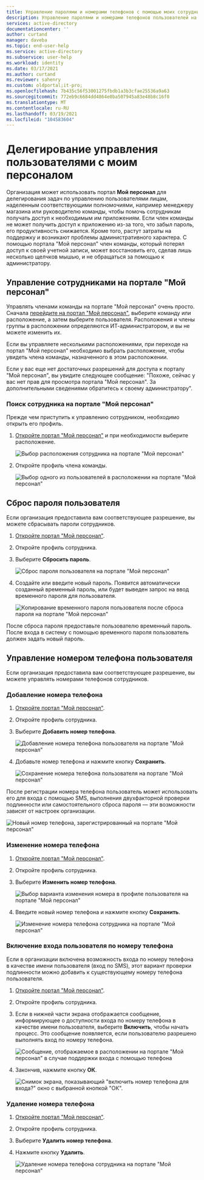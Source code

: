 ```yaml
---
title: Управление паролями и номерами телефонов с помощью моих сотрудников в Azure AD | Документация Майкрософт
description: Управление паролями и номерами телефонов пользователей на портале "Мой персонал"
services: active-directory
documentationcenter: ''
author: curtand
manager: daveba
ms.topic: end-user-help
ms.service: active-directory
ms.subservice: user-help
ms.workload: identity
ms.date: 03/17/2021
ms.author: curtand
ms.reviewer: sahenry
ms.custom: oldportal;it-pro;
ms.openlocfilehash: 7b435c56f53001275fbdb1a3b3cfae25536a9a63
ms.sourcegitcommit: 772eb9c6684dd4864e0ba507945a83e48b8c16f0
ms.translationtype: MT
ms.contentlocale: ru-RU
ms.lasthandoff: 03/19/2021
ms.locfileid: "104583604"
---
```

# <a name="delegate-user-management-with-my-staff"></a>Делегирование управления пользователями с моим персоналом

Организация может использовать портал **Мой персонал** для делегирования задач по управлению пользователями лицам, наделенным соответствующими полномочиями, например менеджеру магазина или руководителю команды, чтобы помочь сотрудникам получать доступ к необходимым им приложениям. Если член команды не может получить доступ к приложению из-за того, что забыл пароль, его продуктивность снижается. Кроме того, растут затраты на поддержку и возникают проблемы административного характера.  С помощью портала "Мой персонал" член команды, который потерял доступ к своей учетной записи, может восстановить его, сделав лишь несколько щелчков мышью, и не обращаться за помощью к администратору.

## <a name="manage-your-staff-in-my-staff"></a>Управление сотрудниками на портале "Мой персонал"

Управлять членами команды на портале "Мой персонал" очень просто. Сначала [перейдите на портал "Мой персонал"](https://aka.ms/mystaff), выберите команду или расположение, а затем выберите пользователя. Расположения и члены группы в расположении определяются ИТ-администратором, и вы не можете изменить их.

Если вы управляете несколькими расположениями, при переходе на портал "Мой персонал" необходимо выбрать расположение, чтобы увидеть члена команды, назначенного в этом расположении.

Если у вас еще нет достаточных разрешений для доступа к порталу "Мой персонал", вы увидите следующее сообщение: "Похоже, сейчас у вас нет прав для просмотра портала "Мой персонал". За дополнительными сведениями обратитесь к своему администратору".

### <a name="find-a-staff-member-in-my-staff"></a>Поиск сотрудника на портале "Мой персонал"

Прежде чем приступить к управлению сотрудником, необходимо открыть его профиль.

1. [Откройте портал "Мой персонал"](https://aka.ms/mystaff) и при необходимости выберите расположение.

    ![Выбор расположения сотрудника на портале "Мой персонал"](media/my-staff-team-manager/allaus.png)

1. Откройте профиль члена команды.

    ![Выбор одного из пользователей в расположении на портале "Мой персонал"](media/my-staff-team-manager/aupage.png)

## <a name="reset-a-user-password"></a>Сброс пароля пользователя

Если организация предоставила вам соответствующее разрешение, вы можете сбрасывать пароли сотрудников.

1. [Откройте портал "Мой персонал"](https://aka.ms/mystaff).
1. Откройте профиль сотрудника.
1. Выберите **Сбросить пароль**.

    ![Сброс пароля пользователя на портале "Мой персонал"](media/my-staff-team-manager/resetpassword1.png)

1. Создайте или введите новый пароль. Появится автоматически созданный временный пароль, или будет выведен запрос на ввод временного пароля для пользователя.

    ![Копирование временного пароля пользователя после сброса пароля на портале "Мой персонал"](media/my-staff-team-manager/resetpassword2.png)

После сброса пароля предоставьте пользователю временный пароль. После входа в систему с помощью временного пароля пользователь должен задать новый пароль.

## <a name="manage-a-users-phone-number"></a>Управление номером телефона пользователя

Если организация предоставила вам соответствующее разрешение, вы можете управлять номерами телефонов сотрудников.

### <a name="add-a-phone-number"></a>Добавление номера телефона

1. [Откройте портал "Мой персонал"](https://aka.ms/mystaff).
1. Откройте профиль сотрудника.
1. Выберите **Добавить номер телефона**.

    ![Добавление номера телефона пользователя на портале "Мой персонал"](media/my-staff-team-manager/addphone1.png)

1. Добавьте номер телефона и нажмите кнопку **Сохранить**.

    ![Сохранение номера телефона пользователя на портале "Мой персонал"](media/my-staff-team-manager/addphone2.png)

После регистрации номера телефона пользователь может использовать его для входа с помощью SMS, выполнения двухфакторной проверки подлинности или самостоятельного сброса пароля — эти возможности зависят от настроек организации.

![Новый номер телефона, зарегистрированный на портале "Мой персонал"](media/my-staff-team-manager/addphone3.png)

### <a name="edit-a-phone-number"></a>Изменение номера телефона

1. [Откройте портал "Мой персонал"](https://aka.ms/mystaff).
1. Откройте профиль сотрудника.
1. Выберите **Изменить номер телефона**.

    ![Выбор варианта изменения номера в профиле пользователя на портале "Мой персонал"](media/my-staff-team-manager/editphone2.png)

1. Введите новый номер телефона и нажмите кнопку **Сохранить**.

    ![Изменение номера телефона сотрудника на портале "Мой персонал"](media/my-staff-team-manager/editphone1.png)

### <a name="enable-phone-number-sign-in-for-a-user"></a>Включение входа пользователя по номеру телефона

Если в организации включена возможность входа по номеру телефона в качестве имени пользователя (вход по SMS), этот вариант проверки подлинности можно добавить к существующему номеру телефона пользователя.

1. [Откройте портал "Мой персонал"](https://aka.ms/mystaff).
1. Откройте профиль сотрудника.
1. Если в нижней части экрана отображается сообщение, информирующее о доступности входа по номеру телефона в качестве имени пользователя, выберите **Включить**, чтобы начать процесс. Это сообщение появляется, если пользователю разрешено выполнять вход по номеру телефона.

    ![Сообщение, отображаемое в расположении на портале "Мой персонал" в случае поддержки входа с помощью телефона](media/my-staff-team-manager/enableforms1.png)

1. Закончив, нажмите кнопку **ОК**.

    ![Снимок экрана, показывающий "включить номер телефона для входа?" окно с выбранной кнопкой "ОК".](media/my-staff-team-manager/enableforms2.png)

### <a name="remove-a-phone-number"></a>Удаление номера телефона

1. [Откройте портал "Мой персонал"](https://aka.ms/mystaff).
1. Откройте профиль сотрудника.
1. Выберите **Удалить номер телефона**.
1. Нажмите кнопку **Удалить**.

    ![Удаление номера телефона сотрудника на портале "Мой персонал"](media/my-staff-team-manager/deletephone1.png)
